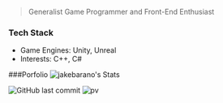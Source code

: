 > Generalist Game Programmer and Front-End Enthusiast

### Tech Stack
- Game Engines: Unity, Unreal
- Interests: C++, C#

###Porfolio
![jakebarano's Stats](https://github-readme-stats.vercel.app/api?username=jakebarano&theme=blue-green&show_icons=true&hide_border=true&count_private=true)

![GitHub last commit](https://img.shields.io/github/last-commit/mopig/mopig)
![pv](https://pageview.vercel.app/?github_user=mopig)


<!--
**Jakebarano/jakebarano** is a ✨ _special_ ✨ repository because its `README.md` (this file) appears on your GitHub profile.

Here are some ideas to get you started:

- 🔭 I’m currently working on ...
- 🌱 I’m currently learning ...
- 👯 I’m looking to collaborate on ...
- 🤔 I’m looking for help with ...
- 💬 Ask me about ...
- 📫 How to reach me: ...
- 😄 Pronouns: ...
- ⚡ Fun fact: ...
-->
